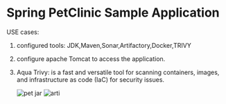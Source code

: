 # Spring PetClinic Sample Application  
USE cases:

1) configured tools: JDK,Maven,Sonar,Artifactory,Docker,TRIVY
2) configure apache Tomcat to access the application.
3) Aqua Trivy:  is a fast and versatile tool for scanning containers, images, and infrastructure as code (IaC) for security issues.

   ![pet jar](https://github.com/kparunsagar/Devsecops-PetclincApplication/assets/110370525/012e549c-2a12-482b-a4c1-8d15d16afaaa)
   ![arti](https://github.com/kparunsagar/Devsecops-PetclincApplication/assets/110370525/ab782a90-0b6f-4910-8136-d5e2b3a99a06)

   

